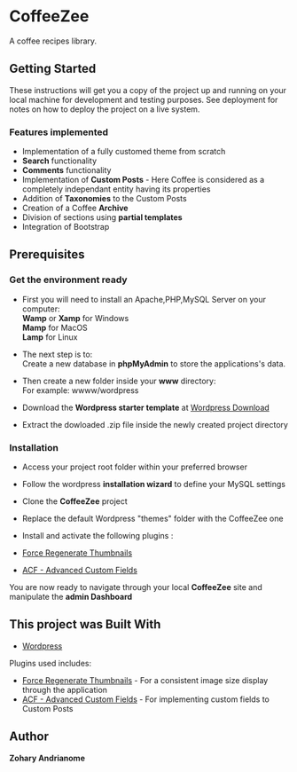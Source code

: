 # CoffeeZee

A coffee recipes library.

## Getting Started

These instructions will get you a copy of the project up and running on your local machine for development and testing purposes. See deployment for notes on how to deploy the project on a live system.

### Features implemented 
* Implementation of a fully customed theme from scratch
* **Search** functionality
* **Comments** functionality
* Implementation of **Custom Posts** - Here Coffee is considered as a completely independant entity having its properties
* Addition of **Taxonomies** to the Custom Posts
* Creation of a Coffee **Archive**
* Division of sections using **partial templates**
* Integration of Bootstrap

## Prerequisites

### Get the environment ready
* First you will need to install an Apache,PHP,MySQL Server on your computer:</br>
  **Wamp** or **Xamp** for Windows </br>
  **Mamp** for MacOS </br>
  **Lamp** for Linux

* The next step is to: </br> Create a new database in **phpMyAdmin** to store the applications's data.
* Then create a new folder inside your **www** directory:</br>
  For example: wwww/wordpress
* Download the **Wordpress starter template** at [Wordpress Download](https://wordpress.org/download/) 
* Extract the dowloaded .zip file inside the newly created project directory

### Installation
* Access your project root folder within your preferred browser
* Follow the wordpress **installation wizard** to define your MySQL settings
* Clone the **CoffeeZee** project
* Replace the default Wordpress "themes" folder with the CoffeeZee one

* Install and activate the following plugins : 
* [Force Regenerate Thumbnails](https://wordpress.org/plugins/regenerate-thumbnails/)
* [ACF - Advanced Custom Fields](https://wordpress.org/plugins/advanced-custom-fields/)

You are now ready to navigate through your local **CoffeeZee** site and manipulate the **admin Dashboard**

## This project was Built With

* [Wordpress](https://wordpress.com/)

Plugins used includes: 
* [Force Regenerate Thumbnails](https://wordpress.org/plugins/regenerate-thumbnails/) - For a consistent image size display through the application
* [ACF - Advanced Custom Fields](https://wordpress.org/plugins/advanced-custom-fields/) - For implementing custom fields to Custom Posts 

## Author

**Zohary Andrianome**
